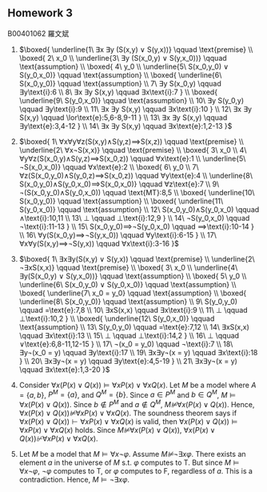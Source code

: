 ## Homework 3
B00401062 羅文斌

1. $\boxed{
    \underline{1\ ∃x ∃y (S(x,y) ∨ S(y,x))} \qquad \text{premise} \\
    \boxed{
        2\ x_0 \\
        \underline{3\ ∃y (S(x_0,y) ∨ S(y,x_0))} \qquad \text{assumption} \\
        \boxed{
            4\ y_0 \\
            \underline{5\ S(x_0,y_0) ∨ S(y_0,x_0)} \qquad \text{assumption} \\
            \boxed{
                \underline{6\ S(x_0,y_0)} \qquad \text{assumption} \\
                7\ ∃y S(x_0,y) \qquad ∃y\text{i}:6 \\
                8\ ∃x ∃y S(x,y) \qquad ∃x\text{i}:7
            } \\
            \boxed{
                \underline{9\ S(y_0,x_0)} \qquad \text{assumption} \\
                10\ ∃y S(y_0,y) \qquad ∃y\text{i}:9 \\
                11\ ∃x ∃y S(x,y) \qquad ∃x\text{i}:10
            } \\
            12\ ∃x ∃y S(x,y) \qquad \lor\text{e}:5,6-8,9-11
        } \\
        13\ ∃x ∃y S(x,y) \qquad ∃y\text{e}:3,4-12
    } \\
    14\ ∃x ∃y S(x,y) \qquad ∃x\text{e}:1,2-13
    }$

2. $\boxed{
    1\ ∀x∀y∀z(S(x,y)∧S(y,z)⟹S(x,z)) \qquad \text{premise} \\
    \underline{2\ ∀x¬S(x,x)} \qquad \text{premise} \\
    \boxed{
        3\ x_0 \\
        4\ ∀y∀z(S(x_0,y)∧S(y,z)⟹S(x_0,z)) \qquad ∀x\text{e}:1 \\
        \underline{5\ ¬S(x_0,x_0)} \qquad ∀x\text{e}:2 \\
        \boxed{
            6\ y_0 \\
            7\ ∀z(S(x_0,y_0)∧S(y_0,z)⟹S(x_0,z)) \qquad ∀y\text{e}:4 \\
            \underline{8\ S(x_0,y_0)∧S(y_0,x_0)⟹S(x_0,x_0)} \qquad ∀z\text{e}:7 \\
            9\ ¬(S(x_0,y_0)∧S(y_0,x_0)) \qquad \text{MT}:8,5 \\
            \boxed{
                \underline{10\ S(x_0,y_0)} \qquad \text{assumption} \\
                \boxed{
                    \underline{11\ S(y_0,x_0)} \qquad \text{assumption} \\
                    12\ S(x_0,y_0)∧S(y_0,x_0) \qquad ∧\text{i}:10,11 \\
                    13\ ⊥ \qquad ⊥\text{i}:12,9
                } \\
                14\ ¬S(y_0,x_0) \qquad ¬\text{i}:11-13
            } \\
            15\ S(x_0,y_0)⟹¬S(y_0,x_0) \qquad ⟹\text{i}:10-14
        } \\
        16\ ∀y(S(x_0,y)⟹¬S(y,x_0)) \qquad ∀y\text{i}:6-15
    } \\
    17\ ∀x∀y(S(x,y)⟹¬S(y,x)) \qquad ∀x\text{i}:3-16
    }$

3. $\boxed{
    1\ ∃x∃y(S(x,y) ∨ S(y,x)) \qquad \text{premise} \\
    \underline{2\ ¬∃xS(x,x)} \qquad \text{premise} \\
    \boxed{
        3\ x_0 \\
        \underline{4\ ∃y(S(x_0,y) ∨ S(y,x_0))} \qquad \text{assumption} \\
        \boxed{
            5\ y_0 \\
            \underline{6\ S(x_0,y_0) ∨ S(y_0,x_0)} \qquad \text{assumption} \\
            \boxed{
                \underline{7\ x_0 = y_0} \qquad \text{assumption} \\
                \boxed{
                    \underline{8\ S(x_0,y_0)} \qquad \text{assumption} \\
                    9\ S(y_0,y_0) \qquad =\text{e}:7,8 \\
                    10\ ∃xS(x,x) \qquad ∃x\text{i}:9 \\
                    11\ ⊥ \qquad ⊥\text{i}:10,2
                } \\
                \boxed{
                    \underline{12\ S(y_0,x_0)} \qquad \text{assumption} \\
                    13\ S(y_0,y_0) \qquad =\text{e}:7,12 \\
                    14\ ∃xS(x,x) \qquad ∃x\text{i}:13 \\
                    15\ ⊥ \qquad ⊥\text{i}:14,2
                } \\
                16\ ⊥ \qquad ∨\text{e}:6,8-11,12-15
            } \\
            17\ ¬(x_0 = y_0) \qquad ¬\text{i}:7 \\
            18\ ∃y¬(x_0 = y) \qquad ∃y\text{i}:17 \\
            19\ ∃x∃y¬(x = y) \qquad ∃x\text{i}:18
        } \\
        20\ ∃x∃y¬(x = y) \qquad ∃y\text{e}:4,5-19
    } \\
    21\ ∃x∃y¬(x = y) \qquad ∃x\text{e}:1,3-20
    }$

4. Consider $∀x(P(x) ∨ Q(x)) ⊨ ∀xP(x) ∨ ∀xQ(x)$. Let $M$ be a model where $A=\{a,b\}$, $P^M=\{a\}$, and $Q^M=\{b\}$. Since $a\in P^M$ and $b\in Q^M$, $M  ⊨ ∀x(P(x) ∨ Q(x))$. Since $b\not\in P^M$ and $a\not\in Q^M$, $M \not⊨ ∀x(P(x) ∨ Q(x))$. Hence, $∀x(P(x) ∨ Q(x)) \not⊨ ∀xP(x) ∨ ∀xQ(x)$. The soundness theorem says if $∀x(P(x) ∨ Q(x)) ⊢ ∀xP(x) ∨ ∀xQ(x)$ is valid, then $∀x(P(x) ∨ Q(x)) ⊨ ∀xP(x) ∨ ∀xQ(x)$ holds. Since $M \not⊨ ∀x(P(x) ∨ Q(x))$, $∀x(P(x) ∨ Q(x)) \not⊢ ∀xP(x) ∨ ∀xQ(x)$.
5. Let $M$ be a model that $M ⊨ ∀x¬φ$. Assume $M \not⊨ \lnot∃xφ$. There exists an element $a$ in the universe of $M$ s.t. $φ$ computes to T. But since $M ⊨ ∀x¬φ$, $¬φ$ computes to T, or $φ$ computes to F, regardless of $a$. This is a contradiction. Hence, $M ⊨ \lnot∃xφ$.
